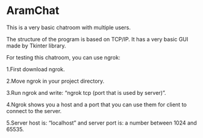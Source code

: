 # AramChat
This is a very basic chatroom with multiple users.

The structure of the program is based on TCP/IP. It has a very basic GUI made by Tkinter library.

For testing this chatroom, you can use ngrok:

  1.First download ngrok.
  
  2.Move ngrok in your project directory.
  
  3.Run ngrok and write: “ngrok tcp (port that is used by server)”.
  
  4.Ngrok shows you a host and a port that you can use them for client to connect to the server.
  
  5.Server host is: “localhost” and server port is: a number between 1024 and 65535.
